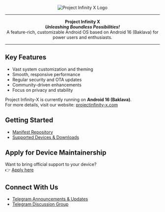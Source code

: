 <p align="center">
  <img src="https://github.com/user-attachments/assets/390cc0d7-2261-4ed1-8a2b-aa68b584b62c" alt="Project Infinity X Logo" />
</p>

---

<p align="center">
  <b>Project Infinity X</b><br>
  <em><strong>Unleashing Boundless Possibilities!</strong></em><br>
  A feature-rich, customizable Android OS based on Android 16 (Baklava) for power users and enthusiasts.
</p>

---

## Key Features

- Vast system customization and theming
- Smooth, responsive performance
- Regular security and OTA updates
- Community-driven enhancements
- Focus on privacy and stability

Project Infinity-X is currently running on **Android 16 (Baklava)**.  
For more details, visit our website: [projectinfinity-x.com](https://projectinfinity-x.com/)

## Getting Started

- [Manifest Repository](https://github.com/projectinfinity-X/manifest)
- [Supported Devices & Downloads](https://projectinfinity-x.com/downloads)

## Apply for Device Maintainership

Want to bring official support to your device?  
👉 [Apply here](https://projectinfinity-x.com/apply-for-maintainership)

## Connect With Us

- [Telegram Announcements & Updates](https://t.me/ProjectInfinityX)
- [Telegram Discussion Group](https://t.me/InfinityXGroup)
